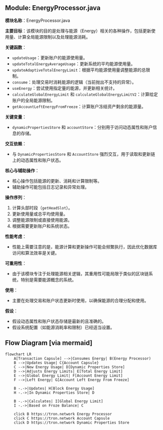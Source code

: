 ## Module: EnergyProcessor.java
**模块名称**：EnergyProcessor.java

**主要目标**：该模块的目的是处理与能源（Energy）相关的各种操作，包括更新使用量、计算全局能源限制以及处理能源消耗。

**关键函数**：
- `updateUsage`：更新账户的能源使用量。
- `updateTotalEnergyAverageUsage`：更新系统的平均能源使用量。
- `updateAdaptiveTotalEnergyLimit`：根据平均能源使用量调整能源的总限制。
- `consume`：处理交易时消耗能源的逻辑（当前抛出不支持的异常）。
- `useEnergy`：尝试使用指定量的能源，并更新相关统计。
- `calculateGlobalEnergyLimit` 和 `calculateGlobalEnergyLimitV2`：计算给定账户的全局能源限制。
- `getAccountLeftEnergyFromFreeze`：计算账户冻结资产剩余的能源量。

**关键变量**：
- `dynamicPropertiesStore` 和 `accountStore`：分别用于访问动态属性和账户信息的存储。

**交互依赖**：
- 与 `DynamicPropertiesStore` 和 `AccountStore` 强烈交互，用于读取和更新链上的动态属性和账户状态。

**核心与辅助操作**：
- 核心操作包括能源的更新、消耗和计算限制等。
- 辅助操作可能包括日志记录和异常处理。

**操作序列**：
1. 计算头部时段（`getHeadSlot`）。
2. 更新使用量或总平均使用量。
3. 调整能源限制或直接使用能源。
4. 根据需要更新账户和系统状态。

**性能考虑**：
- 性能上需要注意的是，能源计算和更新操作可能会频繁执行，因此优化数据库访问和算法效率是关键。

**可重用性**：
- 由于该模块专注于处理能源相关逻辑，其重用性可能局限于类似的区块链系统，特别是需要能源概念的系统。

**使用**：
- 主要在处理交易和账户状态更新时使用，以确保能源的合理分配和使用。

**假设**：
- 假设动态属性和账户状态存储是最新的且准确的。
- 假设系统配置（如能源消耗率和限制）已经适当设置。
## Flow Diagram [via mermaid]
```mermaid
flowchart LR
    A[Transaction Capsule] -->|Consumes Energy| B(Energy Processor)
    B -->|Updates Usage| C{Account Capsule}
    C -->|New Energy Usage| D[Dynamic Properties Store]
    D -->|Adjusts Energy Limits| E[Total Energy Limit]
    E -->|Global Energy Limit| F[Account Energy Limit]
    F -->|Left Energy| G[Account Left Energy From Freeze]

    B -.->|Updates| H[Block Energy Usage]
    H -.->|In Dynamic Properties Store| D

    B -.->|Calculates| I[Global Energy Limit]
    I -.->|Based on Froze Balance| C

    click B https://tron.network Energy Processor
    click C https://tron.network Account Capsule
    click D https://tron.network Dynamic Properties Store
```
